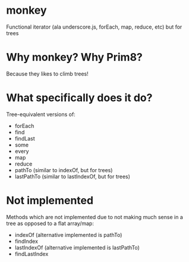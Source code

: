 # monkey
Functional iterator (ala underscore.js, forEach, map, reduce, etc) but for trees

# Why monkey? Why Prim8?
Because they likes to climb trees!

# What specifically does it do?
Tree-equivalent versions of:
- forEach
- find
- findLast 
- some
- every
- map
- reduce
- pathTo (similar to indexOf, but for trees)
- lastPathTo (similar to lastIndexOf, but for trees)


# Not implemented
Methods which are not implemented due to not making much sense in a tree
as opposed to a flat array/map:

* indexOf (alternative implemented is pathTo)
* findIndex
* lastIndexOf (alternative implemented is lastPathTo)
* findLastIndex




